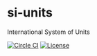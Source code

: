 # si-units
International System of Units

[![Circle CI](https://circleci.com/gh/unitsofmeasurement/si-units.svg?style=svg)](https://circleci.com/gh/unitsofmeasurement/si-units) 
[![License](http://img.shields.io/badge/license-BSD3-blue.svg)](http://opensource.org/licenses/BSD-3-Clause)
